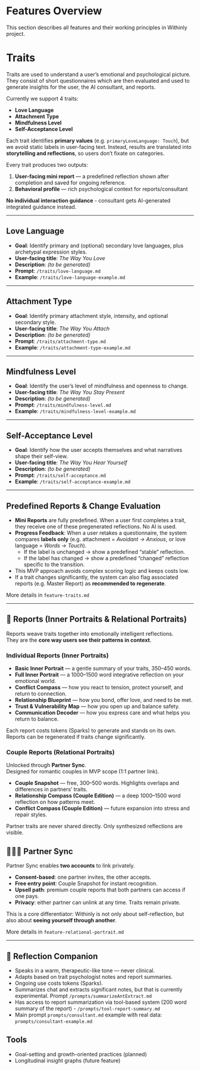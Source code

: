 # Features Overview

This section describes all features and their working principles in Withinly project.

# Traits

Traits are used to understand a user’s emotional and psychological picture. They consist of short questionnaires which are then evaluated and used to generate insights for the user, the AI consultant, and reports.

Currently we support 4 traits:

- **Love Language**
- **Attachment Type**
- **Mindfulness Level**
- **Self-Acceptance Level**

Each trait identifies **primary values** (e.g. `primaryLoveLanguage: Touch`), but we avoid static labels in user-facing text. Instead, results are translated into **storytelling and reflections**, so users don’t fixate on categories.

Every trait produces two outputs:

1. **User-facing mini report** — a predefined reflection shown after completion and saved for ongoing reference.
2. **Behavioral profile** — rich psychological context for reports/consultant

**No individual interaction guidance** - consultant gets AI-generated integrated guidance instead.

---

## Love Language

- **Goal**: Identify primary and (optional) secondary love languages, plus archetypal expression styles.
- **User-facing title**: _The Way You Love_
- **Description**: _(to be generated)_
- **Prompt**: `/traits/love-language.md`
- **Example**: `/traits/love-language-example.md`

---

## Attachment Type

- **Goal**: Identify primary attachment style, intensity, and optional secondary style.
- **User-facing title**: _The Way You Attach_
- **Description**: _(to be generated)_
- **Prompt**: `/traits/attachment-type.md`
- **Example**: `/traits/attachment-type-example.md`

---

## Mindfulness Level

- **Goal**: Identify the user’s level of mindfulness and openness to change.
- **User-facing title**: _The Way You Stay Present_
- **Description**: _(to be generated)_
- **Prompt**: `/traits/mindfulness-level.md`
- **Example**: `/traits/mindfulness-level-example.md`

---

## Self-Acceptance Level

- **Goal**: Identify how the user accepts themselves and what narratives shape their self-view.
- **User-facing title**: _The Way You Hear Yourself_
- **Description**: _(to be generated)_
- **Prompt**: `/traits/self-acceptance.md`
- **Example**: `/traits/self-acceptance-example.md`

---

## Predefined Reports & Change Evaluation

- **Mini Reports** are fully predefined. When a user first completes a trait, they receive one of these pregenerated reflections. No AI is used.
- **Progress Feedback**: When a user retakes a questionnaire, the system compares **labels only** (e.g. attachment = _Avoidant → Anxious_, or love language = _Words → Touch_).
  - If the label is unchanged → show a predefined “stable” reflection.
  - If the label has changed → show a predefined “changed” reflection specific to the transition.
- This MVP approach avoids complex scoring logic and keeps costs low.
- If a trait changes significantly, the system can also flag associated reports (e.g. Master Report) as **recommended to regenerate**.

More details in `feature-traits.md`

---

## 📖 Reports (Inner Portraits & Relational Portraits)

Reports weave traits together into emotionally intelligent reflections.  
They are the **core way users see their patterns in context**.

### Individual Reports (Inner Portraits)

- **Basic Inner Portrait** — a gentle summary of your traits, 350–450 words.
- **Full Inner Portrait** — a 1000–1500 word integrative reflection on your emotional world.
- **Conflict Compass** — how you react to tension, protect yourself, and return to connection.
- **Relationship Blueprint** — how you bond, offer love, and need to be met.
- **Trust & Vulnerability Map** — how you open up and balance safety.
- **Communication Decoder** — how you express care and what helps you return to balance.

Each report costs tokens (Sparks) to generate and stands on its own.  
Reports can be regenerated if traits change significantly.

### Couple Reports (Relational Portraits)

Unlocked through **Partner Sync**.  
Designed for romantic couples in MVP scope (1:1 partner link).

- **Couple Snapshot** — free, 300–500 words. Highlights overlaps and differences in partners’ traits.
- **Relationship Compass (Couple Edition)** — a deep 1000–1500 word reflection on how patterns meet.
- **Conflict Compass (Couple Edition)** — future expansion into stress and repair styles.

Partner traits are never shared directly. Only synthesized reflections are visible.

## 🧑‍🤝‍🧑 Partner Sync

Partner Sync enables **two accounts** to link privately.

- **Consent-based**: one partner invites, the other accepts.
- **Free entry point**: Couple Snapshot for instant recognition.
- **Upsell path**: premium couple reports that both partners can access if one pays.
- **Privacy**: either partner can unlink at any time. Traits remain private.

This is a core differentiator: Withinly is not only about self-reflection, but also about **seeing yourself through another**.

More details in `feature-relational-portrait.md`

---

## 💬 Reflection Companion

- Speaks in a warm, therapeutic-like tone — never clinical.
- Adapts based on trait psychologist notes and report summaries.
- Ongoing use costs tokens (Sparks).
- Summarizes chat and extracts significant notes, but that is currently experimental. Prompt `/prompts/summarizeAntExtract.md`
- Has access to report summarization via tool-based system (200 word summary of the report) - `/prompts/tool-report-summary.md`
- Main prompt `prompts/consultant.md` example with real data: `prompts/consultant-example.md`

## Tools

- Goal-setting and growth-oriented practices (planned)
- Longitudinal insight graphs (future feature)
